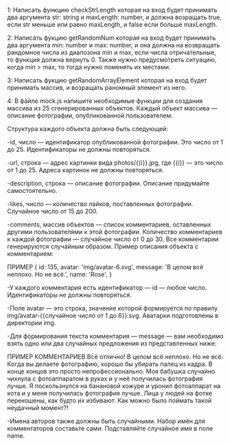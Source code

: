 1: Написать функцию checkStrLength которая на вход будет принимать два аргумента str: string и maxLength: number, и должна возращать true, если str меньше или равно maxLength, и false если больше maxLength.

2: Написать фукцию getRandomNum которая на вход будет принимать два аргумента min: number и max: number, и она должна на возвращать рандомное числа из диапозона min и max, если числа отричательные, то функция должна вернуть 0. Также нужно предусмотреть ситуацию, когда min > max, то тогда нужно поменять их местами.

3: Написать фукцию getRandomArrayElement которая на вход будет принимать массив, и возращать раномный элемент из него.

4: В файле mock.js напишите необходимые функции для создания массива из 25 сгенерированных объектов. Каждый объект массива — описание фотографии, опубликованной пользователем.

Структура каждого объекта должна быть следующей:

-id, число — идентификатор опубликованной фотографии. Это число от 1 до 25. Идентификаторы не должны повторяться.

-url, строка — адрес картинки вида photos/{{i}}.jpg, где {{i}} — это число от 1 до 25. Адреса картинок не должны повторяться.

-description, строка — описание фотографии. Описание придумайте самостоятельно.

-likes, число — количество лайков, поставленных фотографии. Случайное число от 15 до 200.

-comments, массив объектов — список комментариев, оставленных другими пользователями к этой фотографии. Количество комментариев к каждой фотографии — случайное число от 0 до 30. Все комментарии генерируются случайным образом. Пример описания объекта с комментарием:

ПРИМЕР
{
  id: 135,
  avatar: 'img/avatar-6.svg',
  message: 'В целом всё неплохо. Но не всё.',
  name: 'Rose',
}

-У каждого комментария есть идентификатор — id — любое число. Идентификаторы не должны повторяться.

-Поле avatar — это строка, значение которой формируется по правилу img/avatar-{{случайное число от 1 до 6}}.svg. Аватарки подготовлены в директории img.

-Для формирования текста комментария — message — вам необходимо взять одно или два случайных предложения из представленных ниже:

ПРИМЕР КОММЕНТАРИЕВ
Всё отлично!
В целом всё неплохо. Но не всё.
Когда вы делаете фотографию, хорошо бы убирать палец из кадра. В конце концов это просто непрофессионально.
Моя бабушка случайно чихнула с фотоаппаратом в руках и у неё получилась фотография лучше.
Я поскользнулся на банановой кожуре и уронил фотоаппарат на кота и у меня получилась фотография лучше.
Лица у людей на фотке перекошены, как будто их избивают. Как можно было поймать такой неудачный момент?!


-Имена авторов также должны быть случайными. Набор имён для комментаторов составьте сами. Подставляйте случайное имя в поле name.
